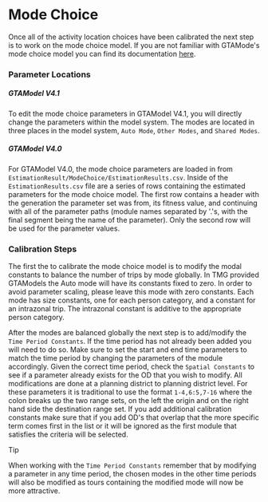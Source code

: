 # Mode Choice

Once all of the activity location choices have been calibrated the next step is to work on the mode choice model.  If you are
not familiar with GTAMode's mode choice model you can find its documentation [here](../model_design/mode_choice.md).

### Parameter Locations

##### GTAModel V4.1

To edit the mode choice parameters in GTAModel V4.1, you will directly change the parameters within the model system.  The modes
are located in three places in the model system, `Auto Mode`, `Other Modes`, and `Shared Modes`.  

##### GTAModel V4.0

For GTAModel V4.0, the mode choice parameters are loaded in from `EstimationResult/ModeChoice/EstimationResults.csv`. Inside 
of the `EstimationResults.csv` file are a series of rows containing the estimated parameters for the mode choice model.
The first row contains a header with the generation the parameter set was from, its fitness value, and continuing with all of
the parameter paths (module names separated by '.'s, with the final segment being the name of the parameter).  Only the second row
will be used for the parameter values.

### Calibration Steps

The first the to calibrate the mode choice model is to modify the modal constants to balance the number of trips by mode globally.  In
TMG provided GTAModels the Auto mode will have its constants fixed to zero.  In order to avoid parameter scaling, please leave this mode
with zero constants.  Each mode has size constants, one for each person category, and a constant for an intrazonal trip.  The intrazonal
constant is additive to the appropriate person category.

After the modes are balanced globally the next step is to add/modify the `Time Period Constants`.  If the time period
has not already been added you will need to do so.  Make sure to set the start and end time parameters to match the time period by
changing the parameters of the module accordingly.  Given the correct time period, check the `Spatial Constants` to see if
a parameter already exists for the OD that you wish to modify.  All modifications are done at a planning district to planning district
level.  For these parameters it is traditional to use the format `1-4,6:5,7-16` where the colon breaks up the two range sets, on the
left the origin and on the right hand side the destination range set.  If you add additional calibration constants
make sure that if you add OD's that overlap that the more specific term comes first in the list or it will be ignored as the first
module that satisfies the criteria will be selected.


> [!Tip]
> When working with the `Time Period Constants` remember that by modifying a parameter in any time period, the chosen modes in the other
> time periods will also be modified as tours containing the modified mode will now be more attractive.